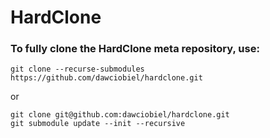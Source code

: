 # HardClone

### To fully clone the HardClone meta repository, use:
```git
git clone --recurse-submodules https://github.com/dawciobiel/hardclone.git
```
or 
```git
git clone git@github.com:dawciobiel/hardclone.git
git submodule update --init --recursive
```
